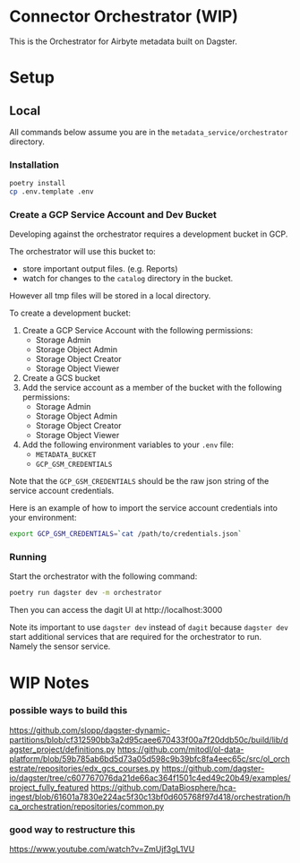 # Connector Orchestrator (WIP)
This is the Orchestrator for Airbyte metadata built on Dagster.


# Setup
## Local
All commands below assume you are in the `metadata_service/orchestrator` directory.
### Installation
```bash
poetry install
cp .env.template .env
```

### Create a GCP Service Account and Dev Bucket
Developing against the orchestrator requires a development bucket in GCP.

The orchestrator will use this bucket to:
- store important output files. (e.g. Reports)
- watch for changes to the `catalog` directory in the bucket.

However all tmp files will be stored in a local directory.

To create a development bucket:
1. Create a GCP Service Account with the following permissions:
    - Storage Admin
    - Storage Object Admin
    - Storage Object Creator
    - Storage Object Viewer
2. Create a GCS bucket
3. Add the service account as a member of the bucket with the following permissions:
    - Storage Admin
    - Storage Object Admin
    - Storage Object Creator
    - Storage Object Viewer
4. Add the following environment variables to your `.env` file:
    - `METADATA_BUCKET`
    - `GCP_GSM_CREDENTIALS`

Note that the `GCP_GSM_CREDENTIALS` should be the raw json string of the service account credentials.

Here is an example of how to import the service account credentials into your environment:
```bash
export GCP_GSM_CREDENTIALS=`cat /path/to/credentials.json`
```

### Running
Start the orchestrator with the following command:
```bash
poetry run dagster dev -m orchestrator
```

Then you can access the dagit UI at http://localhost:3000

Note its important to use `dagster dev` instead of `dagit` because `dagster dev` start additional services that are required for the orchestrator to run. Namely the sensor service.


# WIP Notes

### possible ways to build this
https://github.com/slopp/dagster-dynamic-partitions/blob/cf312590bb3a2d95caee670433f00a7f20ddb50c/build/lib/dagster_project/definitions.py
https://github.com/mitodl/ol-data-platform/blob/59b785ab6bd5d73a05d598c9b39bfc8fa4eec65c/src/ol_orchestrate/repositories/edx_gcs_courses.py
https://github.com/dagster-io/dagster/tree/c607767076da21de66ac364f1501c4ed49c20b49/examples/project_fully_featured
https://github.com/DataBiosphere/hca-ingest/blob/61601a7830e224ac5f30c13bf0d605768f97d418/orchestration/hca_orchestration/repositories/common.py

### good way to restructure this
https://www.youtube.com/watch?v=ZmUjf3gL1VU
